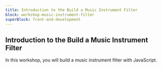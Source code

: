 ```yaml
---
title: Introduction to the Build a Music Instrument Filter
block: workshop-music-instrument-filter
superBlock: front-end-development
---
```


## Introduction to the Build a Music Instrument Filter

In this workshop, you will build a music instrument filter with JavaScript.
